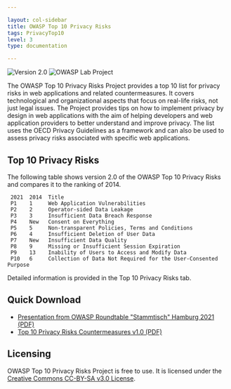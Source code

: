 ```yaml
---

layout: col-sidebar
title: OWASP Top 10 Privacy Risks
tags: PrivacyTop10
level: 3
type: documentation

---
```

![Version 2.0](https://img.shields.io/badge/version-2.0-brightgreen)
![OWASP Lab Project](https://img.shields.io/badge/OWASP-Lab-yellow)

The OWASP Top 10 Privacy Risks Project provides a top 10 list for privacy risks in web applications and related countermeasures. It covers technological and organizational aspects that focus on real-life risks, not just legal issues. The Project provides tips on how to implement privacy by design in web applications with the aim of helping developers and web application providers to better understand and improve privacy. The list uses the OECD Privacy Guidelines as a framework and can also be used to assess privacy risks associated with specific web applications.

## Top 10 Privacy Risks
The following table shows version 2.0 of the OWASP Top 10 Privacy Risks and compares it to the ranking of 2014.

```text
 2021  2014  Title 
 P1    1     Web Application Vulnerabilities 
 P2    2     Operator-sided Data Leakage 
 P3    3     Insufficient Data Breach Response 
 P4    New   Consent on Everything 
 P5    5     Non-transparent Policies, Terms and Conditions 
 P6    4     Insufficient Deletion of User Data 
 P7    New   Insufficient Data Quality 
 P8    9     Missing or Insufficient Session Expiration 
 P9    13    Inability of Users to Access and Modify Data 
 P10   6     Collection of Data Not Required for the User-Consented Purpose
```

Detailed information is provided in the Top 10 Privacy Risks tab.

## Quick Download

* [Presentation from OWASP Roundtable "Stammtisch" Hamburg 2021 (PDF)](https://owasp.org/www-chapter-germany/stammtische/hamburg/assets/slides/2021-08-05_OWASP%20Top%2010%20Privacy%20Risks%20v2.0.pdf)
* [Top 10 Privacy Risks Countermeasures v1.0 (PDF)](/www-pdf-archive/OWASP_Top_10_Privacy_Countermeasures_v1.0.pdf)
<!--* [Top 10 Privacy Risks Presentation (PPTX)](/assets/OWASP_Top10PrivacyRisks_20150529.pptx)
* [Results presentation at German OWASP Day 2014](/www-pdf-archive/OWASPTop10PrivacyRisks_20141209.pdf)
* [Presentation from IAPP Global Privacy Summit 2015](/www-pdf-archive/Top10PrivacyRisks_IAPP_Summit_2015.pdf)
* [Presentation of countermeasures from IAPP Data Protection Intensive 2016](/www-pdf-archive/Presentation_HowToBoostPrivacy_IAPP_Intensive_2016.pdf)-->
  
## Licensing

OWASP Top 10 Privacy Risks Project is free to use. It is licensed under the [Creative Commons CC-BY-SA v3.0 License](https://creativecommons.org/licenses/by-sa/3.0/).
